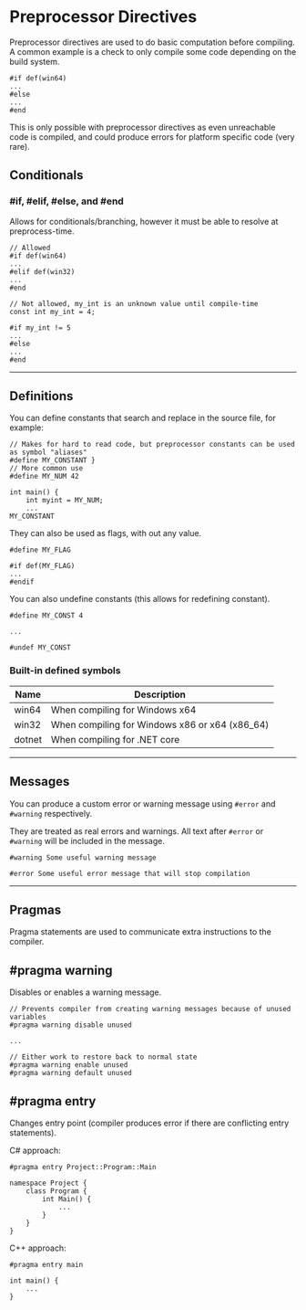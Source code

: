 # Preprocessor Directives

Preprocessor directives are used to do basic computation before compiling. A common example is a check to only compile some code depending on the build system.

```belte
#if def(win64)
...
#else
...
#end
```

This is only possible with preprocessor directives as even unreachable code is compiled, and could produce errors for platform specific code (very rare).

## Conditionals

### \#if, \#elif, \#else, and \#end

Allows for conditionals/branching, however it must be able to resolve at preprocess-time.

```belte
// Allowed
#if def(win64)
...
#elif def(win32)
...
#end

// Not allowed, my_int is an unknown value until compile-time
const int my_int = 4;

#if my_int != 5
...
#else
...
#end

```

___

## Definitions

You can define constants that search and replace in the source file, for example:

```belte
// Makes for hard to read code, but preprocessor constants can be used as symbol "aliases"
#define MY_CONSTANT }
// More common use
#define MY_NUM 42

int main() {
    int myint = MY_NUM;
    ...
MY_CONSTANT
```

They can also be used as flags, with out any value.

```belte
#define MY_FLAG

#if def(MY_FLAG)
...
#endif
```

You can also undefine constants (this allows for redefining constant).

```belte
#define MY_CONST 4

...

#undef MY_CONST
```

### Built-in defined symbols

| Name | Description |
|-|-|
| win64 | When compiling for Windows x64 |
| win32 | When compiling for Windows x86 or x64 (x86_64) |
| dotnet | When compiling for .NET core |

___

## Messages

You can produce a custom error or warning message using `#error` and `#warning` respectively.

They are treated as real errors and warnings. All text after `#error` or `#warning` will be included in the message.

```belte
#warning Some useful warning message

#error Some useful error message that will stop compilation
```

___

## Pragmas

Pragma statements are used to communicate extra instructions to the compiler.

## \#pragma warning

Disables or enables a warning message.

```belte
// Prevents compiler from creating warning messages because of unused variables
#pragma warning disable unused

...

// Either work to restore back to normal state
#pragma warning enable unused
#pragma warning default unused
```

## \#pragma entry

Changes entry point (compiler produces error if there are conflicting entry statements).

C# approach:

```belte
#pragma entry Project::Program::Main

namespace Project {
    class Program {
        int Main() {
            ...
        }
    }
}
```

C++ approach:

```belte
#pragma entry main

int main() {
    ...
}
```
